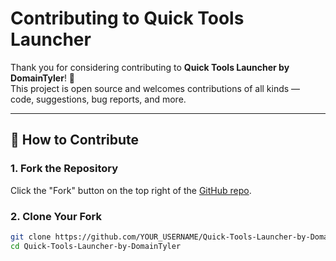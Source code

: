 # Contributing to Quick Tools Launcher

Thank you for considering contributing to **Quick Tools Launcher by DomainTyler**! 🎉  
This project is open source and welcomes contributions of all kinds — code, suggestions, bug reports, and more.

---

## 🚀 How to Contribute

### 1. Fork the Repository
Click the "Fork" button on the top right of the [GitHub repo](https://github.com/DomainTyler/Quick-Tools-Launcher-by-DomainTyler).

### 2. Clone Your Fork
```bash
git clone https://github.com/YOUR_USERNAME/Quick-Tools-Launcher-by-DomainTyler.git
cd Quick-Tools-Launcher-by-DomainTyler
